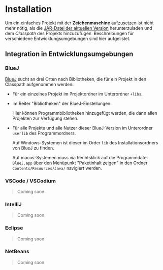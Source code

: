 # Installation

Um ein einfaches Projekt mit der **Zeichenmaschine** aufzusetzen ist nicht mehr
nötig, als
die [JAR-Datei der aktuellen Version](https://github.com/jneug/zeichenmaschine/release/latest)
herunterzuladen und dem *Classpath* des Projekts hinzuzufügen. Beschreibungen
für
verschiedene Entwicklungsumgebungen sind hier aufgelistet.

## Integration in Entwicklungsumgebungen

### BlueJ

[BlueJ](https://bluej.org) sucht an drei Orten nach Bibliotheken, die für ein
Projekt in den Classpath aufgenommen werden:

- Für ein einzelnes Projekt im Projektordner im Unterordner `+libs`.
- Im Reiter "Bibliotheken" der BlueJ-Einstellungen.

    Hier können Programmbibliotheken hinzugefügt werden, die dann allen Projekten
    zur Verfügung stehen.

- Für alle Projekte und alle Nutzer dieser BlueJ-Version im
  Unterordner `userlib` des Programmordners.

	Auf Windows-Systemen ist dieser im Order `lib` des Installationsordners von BlueJ zu finden.

	Auf macos-Systemen muss via Rechtsklick auf die Programmdatei `BlueJ.app` über den Menüpunkt "Paketinhalt zeigen" in den Ordner `Contents/Resources/Java/` navigiert werden.

### VSCode / VSCodium

> Coming soon

### IntelliJ

> Coming soon

### Eclipse

> Coming soon

### NetBeans

> Coming soon
